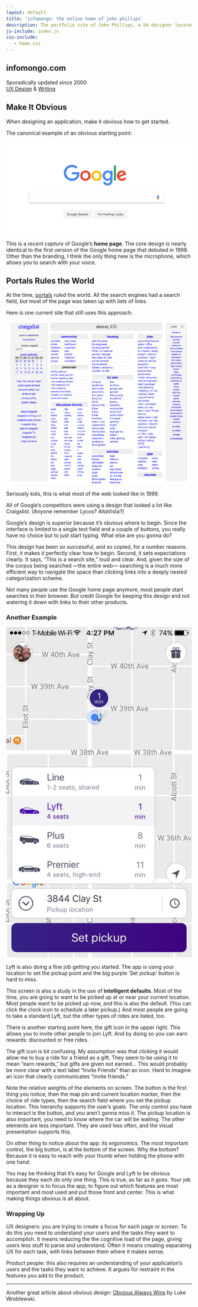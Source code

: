```yaml
---
layout: default
title: 'infomongo: the online home of john phillips'
description: The portfolio site of John Phillips, a UX designer located in Denver, CO.
js-include: index.js
css-include: 
   - home.css
---
```


<section class="home header">
	<h1>infomongo.com</h1>
	<div class="about">
      Sporadically updated since 2000
   </div>
   <nav>
      <a href="#design">UX Design</a> &
      <a href="/posts/">Writing</a>
   </nav>
</section>
<section class="window">
   
</section>
<section class="white" markdown="1">
   <div class="narrow" markdown="1">
      
## Make It Obvious
            
When designing an application, make it obvious how to get started. 

The canonical example of an obvious starting point:

<img src="/img/google.png" class="full-width">

This is a *recent capture* of Google’s **home page**. The core design is nearly identical to the first version of the Google home page that debuted in 1998. Other than the branding, I think the only thing new is the microphone, which allows you to search with your voice.


## Portals Rules the World

At the time, [portals](https://en.wikipedia.org/wiki/Web_portal) ruled the world. All the search engines had a search field, but most of the page was taken up with lists of links. 

Here is one current site that still uses this approach:

<img src="/img/craigslist.gif" class="full-width">

<p class="caption">Seriously kids, this is what most of the web looked like in 1999.</p>

All of Google’s competitors were using a design that looked a lot like Craigslist. (Anyone remember Lycos? AltaVista?)

Google’s design is superior because it’s obvious where to begin. Since the interface is limited to a single text field and a couple of buttons, you really have no choice but to just start typing. What else are you gonna do?

This design has been so successful, and so copied, for a number reasons. First, it makes it perfectly clear how to begin. Second, it sets expectations clearly. It says, “This is a search site,” loud and clear. And, given the size of the corpus being searched —the entire web— searching is a much more efficient way to navigate the space than clicking links into a deeply nested categorization scheme.

Not many people use the Google home page anymore, most people start searches in their browser. But credit Google for keeping this design and not watering it down with links to their other products.

### Another Example

<img src="/img/lyft.jpg" class="retina wrap-right">

Lyft is also doing a fine job getting you started. The app is using your location to set the pickup point and the big purple ‘Set pickup’ button is hard to miss. 

This screen is also a study in the use of **intelligent defaults**. Most of the time, you are going to want to be picked up at or near your current location. Most people want to be picked up now, and this is also the default. (You can click the clock icon to schedule a later pickup.) And most people are going to take a standard Lyft, but the other types of rides are listed, too. 

There is another starting point here, the gift icon in the upper right. This allows you to invite other people to join Lyft. And by doing so you can earn rewards: discounted or free rides. 

The gift icon is bit confusing. My assumption was that clicking it would allow me to buy a ride for a friend as a gift. They seem to be using it to mean “earn rewards,” but gifts are given not earned… This would probably be more clear with a text label “Invite Friends” than an icon. Hard to imagine an icon that clearly communicates “invite friends.” 

Note the relative weights of the elements on screen. The button is the first thing you notice, then the map pin and current location marker, then the choice of ride types, then the search field where you set the pickup location. This hierarchy supports the user’s goals. The only control you have to interact is the button, and you aren’t gonna miss it. The pickup location is also important, you need to know where the car will be waiting. The other elements are less important. They are used less often, and the visual presentation supports this.

On other thing to notice about the app: its ergonomics. The most important control, the big button, is at the bottom of the screen. Why the bottom? Because it is easy to reach with your thumb when holding the phone with one hand.

You may be thinking that it’s easy for Google and Lyft to be obvious because they each do only one thing. This is true, as far as it goes. Your job as a designer is to focus the app, to figure out which features are most important and most used and put those front and center. This is what making things obvious is all about.

### Wrapping Up

UX designers: you are trying to create a focus for each page or screen. To do this you need to understand your users and the tasks they want to accomplish. It means reducing the the cognitive load of the page, giving users less stuff to parse and understand. Often it means creating separating UX for each task, with links between them where it makes sense.

Product people: this also requires an understanding of your application’s users and the tasks they want to achieve. It argues for restraint in the features you add to the product.

---

Another great article about obvious design: [Obvious Always Wins](https://www.lukew.com/ff/entry.asp?1945) by Luke Wroblewski. 
      
      

      
   </div>
</section>